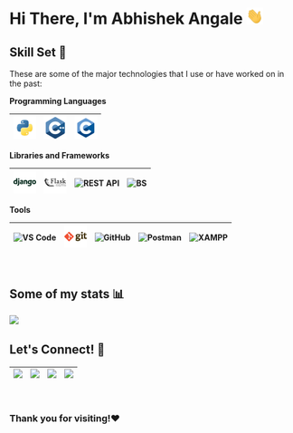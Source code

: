 
<h1>Hi There, I'm Abhishek Angale <img  src="https://raw.githubusercontent.com/ABSphreak/ABSphreak/master/gifs/Hi.gif" width="30px"></h1>

## Skill Set :muscle:

These are some of the major technologies that I use or have worked on in the past:

**Programming Languages**

<img title="Python" alt="Python" width="40px" src="https://raw.githubusercontent.com/github/explore/master/topics/python/python.png" />|<img alt="C++" title="C++" width="40px" src="https://raw.githubusercontent.com/github/explore/master/topics/cpp/cpp.png">|<img title="C" alt="C" width="40px" src="https://raw.githubusercontent.com/github/explore/master/topics/c/c.png">
|--|--|--|

**Libraries and Frameworks**

<img title="Django" alt="Django" width="40px" src="https://raw.githubusercontent.com/github/explore/master/topics/django/django.png">|<img title="Flask" alt="Flask" width="40px" src="https://raw.githubusercontent.com/github/explore/master/topics/flask/flask.png">|<img title="RESTful API" alt="REST API" width="40px" src="https://avatars.githubusercontent.com/u/17713993?s=200&v=4">|<img title="BeautifulSoup" alt="BS" width="40px" src="https://hwk0702.github.io/img/bs.png">
|--|--|--|--|

**Tools**

<img title="VS Code" alt="VS Code" width="40px" src="https://img.icons8.com/fluent/48/000000/visual-studio-code-2019.png">|<img title="git" alt="git" width="40px" src="https://raw.githubusercontent.com/github/explore/master/topics/git/git.png">|<img title="GitHub" alt="GitHub" width="40px" src="https://github.githubassets.com/images/modules/logos_page/GitHub-Logo.png">|<img title="Postman" alt="Postman" width="40px" src="https://avatars.githubusercontent.com/u/10251060?s=280&v=4">|<img title="XAMPP" alt="XAMPP" width="40px" src="https://upload.wikimedia.org/wikipedia/en/thumb/7/78/XAMPP_logo.svg/1200px-XAMPP_logo.svg.png">
|--|--|--|--|--| 
<br>

## Some of my stats :bar_chart:

<img src="https://github-readme-stats.vercel.app/api?username=abhishekangale&show_icons=true&theme=radical&include_all_commits=true">

<br>

## Let's Connect! :handshake:

<a href="mailto:angaleabhishek@gmail.com"><img src="https://www.howtogeek.com/wp-content/uploads/2019/03/gmail-1.png?width=1198&trim=1,1&bg-color=000&pad=1,1" width="40"></a>|<a href="https://www.linkedin.com/in/angalean/"><img src="https://cdn2.iconfinder.com/data/icons/social-media-2285/512/1_Linkedin_unofficial_colored_svg-128.png" width="40"></a>|<a href="https://codeforces.com/profile/hustlerr"><img src="https://codeforces-upsolving-helper.herokuapp.com/static/images/codeforces-icon.png" width="40"></a>| <a href="https://www.codechef.com/users/hustlerrr"><img src="https://i.pinimg.com/originals/c5/d9/fc/c5d9fc1e18bcf039f464c2ab6cfb3eb6.jpg" width="40"></a> 
|--|--|--|--|

<br>

### Thank you for visiting!❤️
